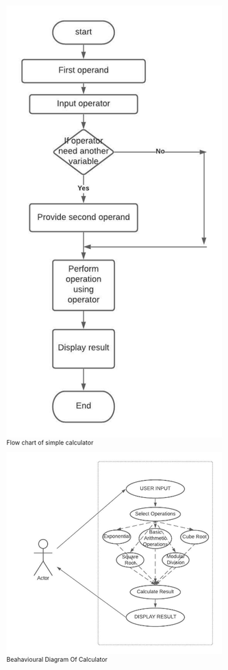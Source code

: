 ![flow chart](https://github.com/99003537/Calculator/blob/main/Design/High%20level%20Design/calculator%20flowchart.jpeg)
Flow chart of simple calculator


![Behavioural Diagram](https://github.com/99003537/Calculator/blob/main/Design/High%20level%20Design/behavioural_hl.jpeg)
Beahavioural Diagram Of Calculator
